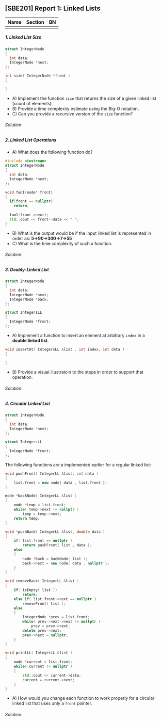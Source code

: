 ## [SBE201] Report 1: Linked Lists

| Name | Section | BN |
|---|---|---|
|            |        |      |


##### 1. Linked List Size

```c++
struct IntegerNode
{
  int data;
  IntegerNode *next;
};

int size( IntegerNode *front )
{

}
```

- A) Implement the function `size` that returns the size of a given linked list (count of elements).
- B) Provide a time complexity estimate using the Big-O notation.
- C) Can you provide a recursive version of the `size` function?

###### Solution


##### 2. Linked List Operations


- A) What does the following function do?

```c++
#include <iostream>
struct IntegerNode
{
  int data;
  IntegerNode *next;
};

void fun1(node* front)
{
  if(front == nullptr)
    return;
  
  fun1(front->next);
  std::cout << front->data << " ";
}
```

- B) What is the output would be if the input linked list is represented in order as: **5->90->300->7->55**
- C) What is the time complexity of such a function.

###### Solution


##### 3. Doubly-Linked List

```c++
struct IntegerNode
{
  int data;
  IntegerNode *next;
  IntegerNode *back;
};

struct IntegersLL
{
  IntegerNode *front;
};
```

- A) Implement a function to insert an element at arbitrary `index` in a **double linked list**.

```c++
void insertAt( IntegersLL &list , int index, int data )
{
  
}
```
- B) Provide a visual illustratoin to the steps in order to support that operation.

###### Solution


##### 4. Circular Linked List

```c++
struct IntegerNode
{
  int data;
  IntegerNode *next;
};

struct IntegersLL
{
  IntegerNode *front;
};
```

The following functions are a implemented earlier for a regular linked list:

```c++
void pushFront( IntegerLL &list, int data )
{
    list.front = new node{ data , list.front };
}

node *backNode( IntegerLL &list )
{
    node *temp = list.front;
    while( temp->next != nullptr )
        temp = temp->next;
    return temp;
}

void *pushBack( IntegerLL &list, double data )
{
    if( list.front == nullptr )
        return pushFront( list , data );
    else
    {
        node *back = backNode( list );
        back->next = new node{ data , nullptr };
    }
}

void removeBack( IntegerLL &list )
{ 
    if( isEmpty( list ))
        return;
    else if( list.front->next == nullptr )
        removeFront( list );
    else
    {
        IntegerNode *prev = list.front;
        while( prev->next->next != nullptr )
            prev = prev->next;
        delete prev->next;
        prev->next = nullptr;
    }
}

void printLL( IntegerLL &list )
{
    node *current = list.front;
    while( current != nullptr )
    {
        std::cout << current->data;
        current = current->next;
    }
}
```

- A) How would you change each function to work properly for a circular linked list that uses only a `front` pointer.

###### Solution
